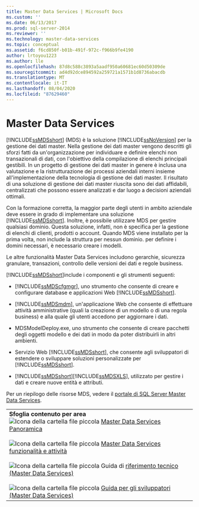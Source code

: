 ```yaml
---
title: Master Data Services | Microsoft Docs
ms.custom: ''
ms.date: 06/13/2017
ms.prod: sql-server-2014
ms.reviewer: ''
ms.technology: master-data-services
ms.topic: conceptual
ms.assetid: f6cd850f-b01b-491f-972c-f966b9fe4190
author: lrtoyou1223
ms.author: lle
ms.openlocfilehash: 87d8c588c3893a5aadf950a60681ec60d50309de
ms.sourcegitcommit: ad4d92dce894592a259721a1571b1d8736abacdb
ms.translationtype: MT
ms.contentlocale: it-IT
ms.lasthandoff: 08/04/2020
ms.locfileid: "87629460"
---
```

# <a name="master-data-services"></a>Master Data Services
  [!INCLUDE[ssMDSshort](../includes/ssmdsshort-md.md)] (MDS) è la soluzione [!INCLUDE[ssNoVersion](../includes/ssnoversion-md.md)] per la gestione dei dati master. Nella gestione dei dati master vengono descritti gli sforzi fatti da un'organizzazione per individuare e definire elenchi non transazionali di dati, con l'obiettivo della compilazione di elenchi principali gestibili. In un progetto di gestione dei dati master in genere è inclusa una valutazione e la ristrutturazione dei processi aziendali interni insieme all'implementazione della tecnologia di gestione dei dati master. Il risultato di una soluzione di gestione dei dati master riuscita sono dei dati affidabili, centralizzati che possono essere analizzati e dar luogo a decisioni aziendali ottimali.

 Con la formazione corretta, la maggior parte degli utenti in ambito aziendale deve essere in grado di implementare una soluzione [!INCLUDE[ssMDSshort](../includes/ssmdsshort-md.md)]. Inoltre, è possibile utilizzare MDS per gestire qualsiasi dominio. Questa soluzione, infatti, non è specifica per la gestione di elenchi di clienti, prodotti o account. Quando MDS viene installato per la prima volta, non include la struttura per nessun dominio. per definire i domini necessari, è necessario creare i modelli.

 Le altre funzionalità Master Data Services includono gerarchie, sicurezza granulare, transazioni, controllo delle versioni dei dati e regole business.

 [!INCLUDE[ssMDSshort](../includes/ssmdsshort-md.md)]include i componenti e gli strumenti seguenti:

-   [!INCLUDE[ssMDScfgmgr](../includes/ssmdscfgmgr-md.md)], uno strumento che consente di creare e configurare database e applicazioni Web [!INCLUDE[ssMDSshort](../includes/ssmdsshort-md.md)].

-   [!INCLUDE[ssMDSmdm](../includes/ssmdsmdm-md.md)], un'applicazione Web che consente di effettuare attività amministrative (quali la creazione di un modello o di una regola business) e alla quale gli utenti accedono per aggiornare i dati.

-   MDSModelDeploy.exe, uno strumento che consente di creare pacchetti degli oggetti modello e dei dati in modo da poter distribuirli in altri ambienti.

-   Servizio Web [!INCLUDE[ssMDSshort](../includes/ssmdsshort-md.md)], che consente agli sviluppatori di estendere o sviluppare soluzioni personalizzate per [!INCLUDE[ssMDSshort](../includes/ssmdsshort-md.md)].

-   [!INCLUDE[ssMDSshort](../includes/ssmdsshort-md.md)][!INCLUDE[ssMDSXLS](../includes/ssmdsxls-md.md)], utilizzato per gestire i dati e creare nuove entità e attributi.

 Per un riepilogo delle risorse MDS, vedere il [portale di SQL Server Master Data Services](https://go.microsoft.com/fwlink/?LinkID=214272).

|||
|-|-|
|**Sfoglia contenuto per area**<br /> ![Icona della cartella file piccola](../../2014/integration-services/media/filefolder-small.gif "Icona della cartella file piccola") [Master Data Services Panoramica](master-data-services-overview-mds.md)<br /><br /> ![Icona della cartella file piccola](../../2014/integration-services/media/filefolder-small.gif "Icona della cartella file piccola") [Master Data Services funzionalità e attività](../../2014/master-data-services/master-data-services-features-and-tasks.md)<br /><br /> ![Icona della cartella file piccola](../../2014/integration-services/media/filefolder-small.gif "Icona della cartella file piccola") Guida di [riferimento tecnico (Master Data Services)](technical-reference-master-data-services.md)<br /><br /> ![Icona della cartella file piccola](../../2014/integration-services/media/filefolder-small.gif "Icona della cartella file piccola") [Guida per gli sviluppatori (Master Data Services)](develop/master-data-services-developer-documentation.md)||


